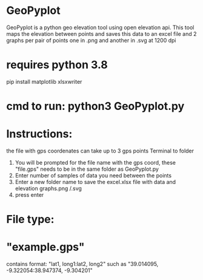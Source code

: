 # GeoPyplot

GeoPyplot is a python geo elevation tool using open elevation api. This tool maps the elevation between points and saves this data to an excel file and 2 graphs per pair of points one in .png and another in .svg at 1200 dpi

# requires python 3.8

pip install matplotlib xlsxwriter

# cmd to run: python3 GeoPyplot.py

# Instructions:
the file with gps coordenates can take up to 3 gps points
Terminal to folder

1) You will be prompted for the file name with the gps coord, these "file.gps" needs to be in the same folder as GeoPyplot.py
2) Enter number of samples of data you need between the points
3) Enter a new folder name to save the excel.xlsx file with data and elevation graphs.png /.svg
4) press enter 

# File type:
# "example.gps" 
contains format: "lat1, long1:lat2, long2" such as "39.014095, -9.322054:38.947374, -9.304201"
